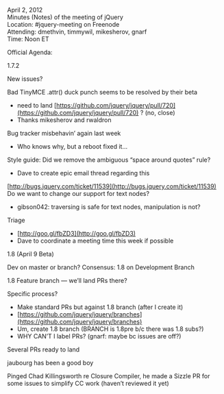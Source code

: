 April 2, 2012  
 Minutes (Notes) of the meeting of jQuery  
 Location: \#jquery-meeting on Freenode  
 Attending: dmethvin, timmywil, mikesherov, gnarf  
 Time: Noon ET

Official Agenda:  

1.7.2

New issues?

Bad TinyMCE .attr() duck punch seems to be resolved by their beta

-   need to land
    [https://github.com/jquery/jquery/pull/720](https://github.com/jquery/jquery/pull/720)
    ? (no, close)
-   Thanks mikesherov and rwaldron

Bug tracker misbehavin’ again last week

-   Who knows why, but a reboot fixed it…

Style guide: Did we remove the ambiguous “space around quotes” rule?

-   Dave to create epic email thread regarding this

[http://bugs.jquery.com/ticket/11539](http://bugs.jquery.com/ticket/11539)
Do we want to change our support for text nodes?

-   gibson042: traversing is safe for text nodes, manipulation is not?

Triage

-   [http://goo.gl/fbZD3](http://goo.gl/fbZD3)
-   Dave to coordinate a meeting time this week if possible

1.8 (April 9 Beta)

Dev on master or branch? Consensus: 1.8 on Development Branch

1.8 Feature branch — we’ll land PRs there?

Specific process?

-   Make standard PRs but against 1.8 branch (after I create it)
-   [https://github.com/jquery/jquery/branches](https://github.com/jquery/jquery/branches)
-   Um, create 1.8 branch (BRANCH is 1.8pre b/c there was 1.8 subs?)
-   WHY CAN’T I label PRs? (gnarf: maybe bc issues are off?)

Several PRs ready to land

jaubourg has been a good boy

Pinged Chad Killingsworth re Closure Compiler, he made a Sizzle PR for
some issues to simplify CC work (haven’t reviewed it yet)
